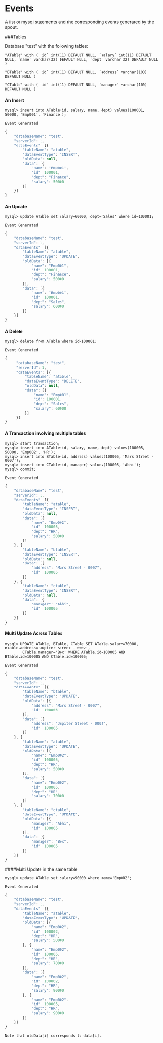 Events
====================

A list of mysql statements and the corresponding events generated by the spout.

###Tables

Database "test" with the following tables:

    "ATable" with ( `id` int(11) DEFAULT NULL, `salary` int(11) DEFAULT NULL, `name` varchar(32) DEFAULT NULL, `dept` varchar(32) DEFAULT NULL )

    "BTable" with ( `id` int(11) DEFAULT NULL, `address` varchar(100) DEFAULT NULL )

    "CTable" with ( `id` int(11) DEFAULT NULL, `manager` varchar(100) DEFAULT NULL )


#### An Insert

    mysql> insert into ATable(id, salary, name, dept) values(100001, 50000, 'Emp001', 'Finance');
    
    Event Generated
    
```javascript
{
    "databaseName": "test",
    "serverId": 1,
    "dataEvents": [{
        "tableName": "atable",
        "dataEventType": "INSERT",
        "oldData": null,
        "data": [{
            "name": "Emp001",
            "id": 100001,
            "dept": "Finance",
            "salary": 50000
        }]
    }]
}
```
    
#### An Update

    mysql> update ATable set salary=60000, dept='Sales' where id=100001;
    
    Event Generated
    
```javascript
{
    "databaseName": "test",
    "serverId": 1,
    "dataEvents": [{
        "tableName": "atable",
        "dataEventType": "UPDATE",
        "oldData": [{
            "name": "Emp001",
            "id": 100001,
            "dept": "Finance",
            "salary": 50000
        }],
        "data": [{
            "name": "Emp001",
            "id": 100001,
            "dept": "Sales",
            "salary": 60000
        }]
    }]
}
```
    
#### A Delete

    mysql> delete from ATable where id=100001; 
    
    Event Generated

```javascript
{
     "databaseName": "test",
     "serverId": 1,
     "dataEvents": [{
         "tableName": "atable",
         "dataEventType": "DELETE",
         "oldData": null,
         "data": [{
             "name": "Emp001",
             "id": 100001,
             "dept": "Sales",
             "salary": 60000
         }]
     }]
}
```
       
#### A Transaction involving multiple tables

    mysql> start transaction;
    mysql> insert into ATable(id, salary, name, dept) values(100005, 50000, 'Emp002', 'HR');
    mysql> insert into BTable(id, address) values(100005, 'Mars Street - 0007');
    mysql> insert into CTable(id, manager) values(100005, 'Abhi');
    mysql> commit;
    
    Event Generated

```javascript
{
    "databaseName": "test",
    "serverId": 1,
    "dataEvents": [{
        "tableName": "atable",
        "dataEventType": "INSERT",
        "oldData": null,
        "data": [{
            "name": "Emp002",
            "id": 100005,
            "dept": "HR",
            "salary": 50000
        }]
    }, {
        "tableName": "btable",
        "dataEventType": "INSERT",
        "oldData": null,
        "data": [{
            "address": "Mars Street - 0007",
            "id": 100005
        }]
    }, {
        "tableName": "ctable",
        "dataEventType": "INSERT",
        "oldData": null,
        "data": [{
            "manager": "Abhi",
            "id": 100005
        }]
    }]
}
```
    

#### Multi Update Across Tables

    mysql> UPDATE ATable, BTable, CTable SET ATable.salary=70000, BTable.address='Jupiter Street - 0002',
            CTable.manager='Box' WHERE ATable.id=100005 AND BTable.id=100005 AND CTable.id=100005;
            
    Event Generated
    
```javascript
{
    "databaseName": "test",
    "serverId": 1,
    "dataEvents": [{
        "tableName": "btable",
        "dataEventType": "UPDATE",
        "oldData": [{
            "address": "Mars Street - 0007",
            "id": 100005
        }],
        "data": [{
            "address": "Jupiter Street - 0002",
            "id": 100005
        }]
    }, {
        "tableName": "atable",
        "dataEventType": "UPDATE",
        "oldData": [{
            "name": "Emp002",
            "id": 100005,
            "dept": "HR",
            "salary": 50000
        }],
        "data": [{
            "name": "Emp002",
            "id": 100005,
            "dept": "HR",
            "salary": 70000
        }]
    }, {
        "tableName": "ctable",
        "dataEventType": "UPDATE",
        "oldData": [{
            "manager": "Abhi",
            "id": 100005
        }],
        "data": [{
            "manager": "Box",
            "id": 100005
        }]
    }]
}
```
    
####Multi Update in the same table

    mysql> update ATable set salary=90000 where name='Emp002';
    
    Event Generated
    
```javascript
{
    "databaseName": "test",
    "serverId": 1,
    "dataEvents": [{
        "tableName": "atable",
        "dataEventType": "UPDATE",
        "oldData": [{
            "name": "Emp002",
            "id": 100002,
            "dept": "HR",
            "salary": 50000
        }, {
            "name": "Emp002",
            "id": 100005,
            "dept": "HR",
            "salary": 70000
        }],
        "data": [{
            "name": "Emp002",
            "id": 100002,
            "dept": "HR",
            "salary": 90000
        }, {
            "name": "Emp002",
            "id": 100005,
            "dept": "HR",
            "salary": 90000
        }]
    }]
}
```

    Note that oldData[i] corresponds to data[i].